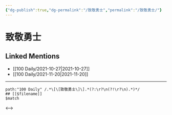 ```yaml
---
{"dg-publish":true,"dg-permalink":"/致敬勇士","permalink":"/致敬勇士/"}
---
```


# 致敬勇士

## Linked Mentions
- [[100 Daily/2021-10-27\|2021-10-27]]
- [[100 Daily/2021-11-20\|2021-11-20]]


---

```expander
path:"100 Daily" /.*\[\[致敬勇士\]\].*(?:\r?\n(?!\r?\n).*)*/
## [[$filename]]
$match
```

<-->